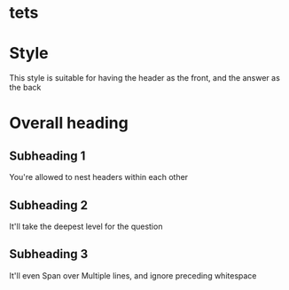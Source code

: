 # tets


# Style  
This style is suitable for having the header as the front, and the answer as the back
<!--ID: 1709635984354-->

# Overall heading
## Subheading 1
You're allowed to nest headers within each other
<!--ID: 1709635984364-->

## Subheading 2
It'll take the deepest level for the question
<!--ID: 1709635984371-->

## Subheading 3
   
   
   
It'll even
Span over
Multiple lines, and ignore preceding whitespace
<!--ID: 1709635984376-->
